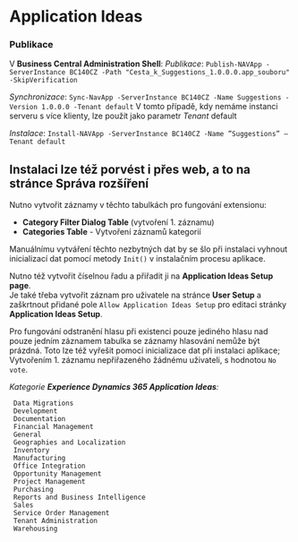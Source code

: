 # Application Ideas

### Publikace
V **Business Central Administration Shell**:
*Publikace*:
`Publish-NAVApp -ServerInstance BC140CZ -Path "Cesta_k_Suggestions_1.0.0.0.app_souboru" -SkipVerification`

*Synchronizace*:
`Sync-NavApp -ServerInstance BC140CZ -Name Suggestions -Version 1.0.0.0 -Tenant default`
V tomto případě, kdy nemáme instanci serveru s více klienty, lze použít jako parametr *Tenant* default

*Instalace*:
`Install-NAVApp -ServerInstance BC140CZ -Name ”Suggestions” –Tenant default`

Instalaci lze též porvést i přes web, a to na stránce **Správa rozšíření**
---
Nutno vytvořit záznamy v těchto tabulkách pro fungování extensionu:
- **Category Filter Dialog Table** (vytvoření 1. záznamu)   
 - **Categories Table** - Vytvoření záznamů kategorií

Manuálnímu vytváření těchto nezbytných dat by se šlo při instalaci vyhnout inicializací dat pomocí metody `Init()` v instalačním procesu aplikace.

Nutno též vytvořit číselnou řadu a přiřadit ji na **Application Ideas Setup page**.  
Je také třeba vytvořit záznam pro uživatele na stránce **User Setup** a zaškrtnout přidané pole `Allow Application Ideas Setup` pro editaci stránky **Application Ideas Setup**.

Pro fungování odstranění hlasu při existenci pouze jediného hlasu nad pouze jedním záznamem tabulka se záznamy hlasování nemůže být prázdná. Toto lze též vyřešit pomocí inicializace dat při instalaci aplikace; Vytvořením 1. záznamu nepřiřazeného žádnému uživateli, s hodnotou `No vote`.

*Kategorie **Experience Dynamics 365 Application Ideas**:*

```
 Data Migrations  
 Development  
 Documentation  
 Financial Management  
 General  
 Geographies and Localization  
 Inventory  
 Manufacturing  
 Office Integration  
 Opportunity Management  
 Project Management  
 Purchasing  
 Reports and Business Intelligence  
 Sales  
 Service Order Management  
 Tenant Administration  
 Warehousing
 ```
